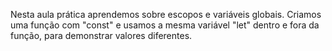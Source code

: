 Nesta aula prática aprendemos sobre escopos e variáveis globais.
Criamos uma função com "const" e usamos a mesma variável "let" dentro e fora da função, para demonstrar valores diferentes.